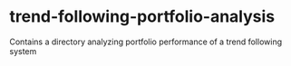 # trend-following-portfolio-analysis
Contains a directory analyzing portfolio performance of a trend following system
